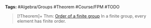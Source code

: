 ---
---

**Tags:** #Algebra/Groups #Theorem #Course/FPM #TODO

 > 
 > \[!Theorem\]+ Thm: [Order of a finite group](Order%20of%20a%20finite%20group.md)
 > In a finite group, every element has finite order.

